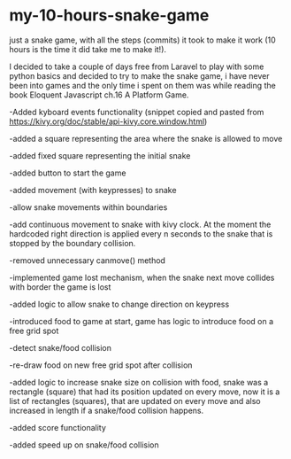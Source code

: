 # my-10-hours-snake-game
just a snake game, with all the steps (commits) it took to make it work (10 hours is the time it did take me to make it!).

I decided to take a couple of days free from Laravel to play with some python basics and decided to try to make the snake game, 
i have never been into games and the only time i spent on them was while reading the book Eloquent Javascript ch.16 A Platform Game.

-Added kyboard events functionality (snippet copied and pasted from https://kivy.org/doc/stable/api-kivy.core.window.html)

-added a square representing the area where the snake is allowed to move

-added fixed square representing the initial snake

-added button to start the game

-added movement (with keypresses) to snake

-allow snake movements within boundaries

-add continuous movement to snake with kivy clock.
At the moment the hardcoded right direction is applied every n seconds to the snake that is stopped by the boundary collision.

-removed unnecessary canmove() method

-implemented game lost mechanism, when the snake next move collides with border the game is lost

-added logic to allow snake to change direction on keypress

-introduced food to game at start, game has logic to introduce food on a free grid spot 

-detect snake/food collision

-re-draw food on new free grid spot after collision

-added logic to increase snake size on collision with food, snake was a rectangle (square) that had its position updated on every move, now it is a list of rectangles (squares), that are updated on every move and also increased in length if a snake/food collision happens.

-added score functionality

-added speed up on snake/food collision
